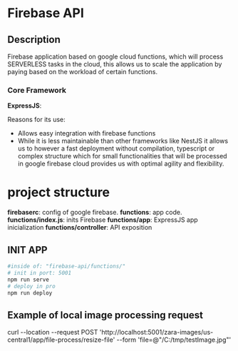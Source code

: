 # Firebase API

## Description

Firebase application based on google cloud functions, which will process SERVERLESS tasks in the cloud,
this allows us to scale the application by paying based on the workload of certain functions.

### Core Framework

**ExpressJS**:

Reasons for its use:
- Allows easy integration with firebase functions
- While it is less maintainable than other frameworks like NestJS it allows us to
however a fast deployment without compilation, typescript or complex structure which for small functionalities
that will be processed in google firebase cloud provides us with optimal agility and flexibility.

# project structure

**firebaserc**: config of google firebase.
**functions**: app code.
**functions/index.js**: inits Firebase
**functions/app**: ExpressJS app inicialization
**functions/controller**: API exposition

## INIT APP

```bash
#inside of: "firebase-api/functions/"
# init in port: 5001
npm run serve
# deploy in pro
npm run deploy
```

## Example of local image processing request

curl --location --request POST 'http://localhost:5001/zara-images/us-central1/app/file-process/resize-file' --form 'file=@"/C:/tmp/testImage.jpg"'
